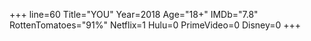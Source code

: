 +++
line=60
Title="YOU"
Year=2018
Age="18+"
IMDb="7.8"
RottenTomatoes="91%"
Netflix=1
Hulu=0
PrimeVideo=0
Disney=0
+++

